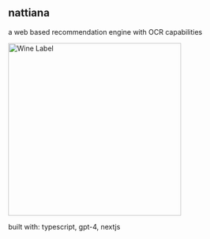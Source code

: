 ## nattiana

a web based recommendation engine with OCR capabilities

<img src="https://i.imgur.com/VcQno7v.jpeg" alt="Wine Label" width="350">

built with: typescript, gpt-4, nextjs
